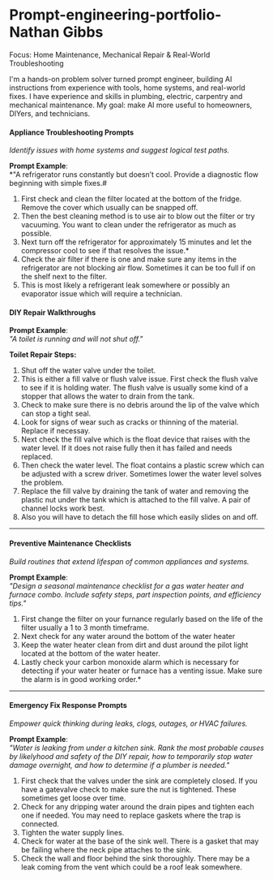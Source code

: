 # Prompt-engineering-portfolio-Nathan Gibbs #
Focus: Home Maintenance, Mechanical Repair & Real-World Troubleshooting  

I'm a hands-on problem solver turned prompt engineer, building AI instructions from experience with tools, home systems, and real-world fixes. I have experience and skills in plumbing, electric, carpentry and mechanical maintenance. My goal: make AI more useful to homeowners, DIYers, and technicians.

####  **Appliance Troubleshooting Prompts**  
*Identify issues with home systems and suggest logical test paths.*

**Prompt Example**:  
*"A refrigerator runs constantly but doesn’t cool. Provide a diagnostic flow beginning with simple fixes.#

1. First check and clean the filter located at the bottom of the fridge. Remove the cover which usually can be snapped off.
2. Then the best cleaning method is to use air to blow out the filter or try vacuuming. You want to clean under the refrigerator as much as possible.   
3. Next turn off the refrigerator for approximately 15 minutes and let the compressor cool to see if that resolves the issue.*
4. Check the air filter if there is one and make sure any items in the refrigerator are not blocking air flow. Sometimes it can be too full if on the shelf next to the filter.
5. This is most likely a refrigerant leak somewhere or possibly an evaporator issue which will require a technician.  
 
#### **DIY Repair Walkthroughs**  

**Prompt Example**:  
*"A toilet is running and will not shut off."*

**Toilet Repair Steps:**
1. Shut off the water valve under the toilet.
2. This is either a fill valve or flush valve issue. First check the flush valve to see if it is holding water.  The flush valve is usually some kind of a stopper that allows the water to drain from the tank.
3. Check to make sure there is no debris around the lip of the valve which can stop a tight seal.
4. Look for signs of wear such as cracks or thinning of the material. Replace if necessay.
5. Next check the fill valve which is the float device that raises with the water level. If it does not raise fully then it has failed and needs replaced.
6. Then check the water level.  The float contains a plastic screw which can be adjusted with a screw driver.  Sometimes lower the water level solves the problem.
7. Replace the fill valve by draining the tank of water and removing the plastic nut under the tank which is attached to the fill valve.  A pair of channel locks work best.
8. Also you will have to detach the fill hose which easily slides on and off.
---

#### **Preventive Maintenance Checklists**  
*Build routines that extend lifespan of common appliances and systems.*

**Prompt Example**:  
*"Design a seasonal maintenance checklist for a gas water heater and furnace combo. Include safety steps, part inspection points, and efficiency tips."*

1. First change the filter on your furnance regularly based on the life of the filter usually a 1 to 3 month timeframe.
2. Next check for any water around the bottom of the water heater
3. Keep the water heater clean from dirt and dust around the pilot light located at the bottom of the water heater.
4. Lastly check your carbon monoxide alarm which is necessary for detecting if your water heater or furnace has a venting issue. Make sure the alarm is in good working order.*

---

#### **Emergency Fix Response Prompts**  
*Empower quick thinking during leaks, clogs, outages, or HVAC failures.*

**Prompt Example**:  
*"Water is leaking from under a kitchen sink.  Rank the most probable causes by likelyhood and safety of the DIY repair, how to temporarily stop water damage overnight, and how to determine if a plumber is needed."*

1. First check that the valves under the sink are completely closed. If you have a gatevalve check to make sure the nut is tightened. These sometimes get loose over time.
2. Check for any dripping water around the drain pipes and tighten each one if needed.  You may need to replace gaskets where the trap is connected.
3. Tighten the water supply lines.
4. Check for water at the base of the sink well. There is a gasket that may be failing where the neck pipe attaches to the sink. 
5. Check the wall and floor behind the sink thoroughly. There may be a leak coming from the vent which could be a roof leak somewhere.

